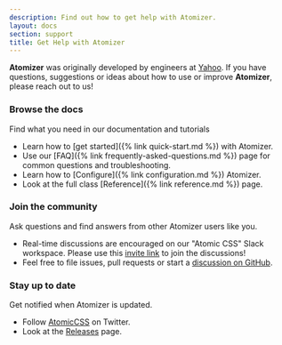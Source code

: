 ```yaml
---
description: Find out how to get help with Atomizer.
layout: docs
section: support
title: Get Help with Atomizer
---
```


**Atomizer** was originally developed by engineers at [Yahoo](https://www.yahoo.com). If you have questions, suggestions or ideas about how to use or improve **Atomizer**, please reach out to us!

### Browse the docs

Find what you need in our documentation and tutorials

-   Learn how to [get started]({% link quick-start.md %}) with Atomizer.
-   Use our [FAQ]({% link frequently-asked-questions.md %}) page for common questions and troubleshooting.
-   Learn how to [Configure]({% link configuration.md %}) Atomizer.
-   Look at the full class [Reference]({% link reference.md %}) page.

### Join the community

Ask questions and find answers from other Atomizer users like you.

-   Real-time discussions are encouraged on our "Atomic CSS" Slack workspace. Please use this [invite link](https://join.slack.com/t/atomiccss/shared_invite/zt-1cibei9yf-uzzDdDRLrLUgHkNDEFkjjw) to join the discussions!
-   Feel free to file issues, pull requests or start a [discussion on GitHub](https://github.com/acss-io/atomizer/discussions).

### Stay up to date

Get notified when Atomizer is updated.

-   Follow [AtomicCSS](https://twitter.com/atomiccss) on Twitter.
-   Look at the [Releases](https://github.com/acss-io/atomizer/releases) page.
